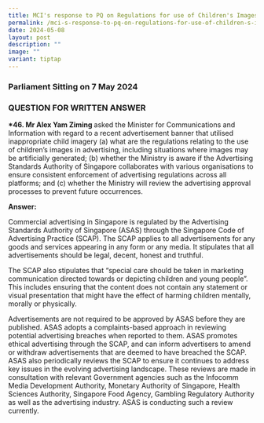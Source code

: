```yaml
---
title: MCI's response to PQ on Regulations for use of Children's Images in Advertising
permalink: /mci-s-response-to-pq-on-regulations-for-use-of-children-s-images-in-advertising/
date: 2024-05-08
layout: post
description: ""
image: ""
variant: tiptap
---
```

<h3>Parliament Sitting on 7 May 2024</h3>
<h3>QUESTION FOR WRITTEN ANSWER</h3>
<p><strong>*46. Mr Alex Yam Ziming </strong>asked the Minister for Communications
and Information with regard to a recent advertisement banner that utilised
inappropriate child imagery (a) what are the regulations relating to the
use of children’s images in advertising, including situations where images
may be artificially generated; (b) whether the Ministry is aware if the
Advertising Standards Authority of Singapore collaborates with various
organisations to ensure consistent enforcement of advertising regulations
across all platforms; and (c) whether the Ministry will review the advertising
approval processes to prevent future occurrences.</p>
<p><strong>Answer:</strong>
</p>
<p>Commercial advertising in Singapore is regulated by the Advertising Standards
Authority of Singapore (ASAS) through the Singapore Code of Advertising
Practice (SCAP). The SCAP applies to all advertisements for any goods and
services appearing in any form or any media. It stipulates that all advertisements
should be legal, decent, honest and truthful.</p>
<p>The SCAP also stipulates that “special care should be taken in marketing
communication directed towards or depicting children and young people”.
This includes ensuring that the content does not contain any statement
or visual presentation that might have the effect of harming children mentally,
morally or physically.</p>
<p>Advertisements are not required to be approved by ASAS before they are
published. ASAS adopts a complaints-based approach in reviewing potential
advertising breaches when reported to them. ASAS promotes ethical advertising
through the SCAP, and can inform advertisers to amend or withdraw advertisements
that are deemed to have breached the SCAP. ASAS also periodically reviews
the SCAP to ensure it continues to address key issues in the evolving advertising
landscape. These reviews are made in consultation with relevant Government
agencies such as the Infocomm Media Development Authority, Monetary Authority
of Singapore, Health Sciences Authority, Singapore Food Agency, Gambling
Regulatory Authority as well as the advertising industry. ASAS is conducting
such a review currently.</p>